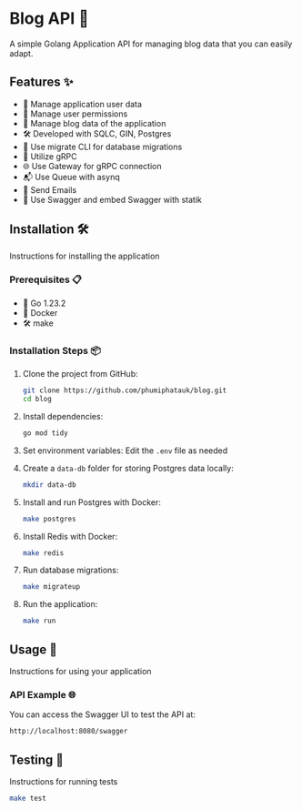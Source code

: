 # Blog API 📝

A simple Golang Application API for managing blog data that you can easily adapt.

## Features ✨

- 👥 Manage application user data
- 🔐 Manage user permissions
- 📝 Manage blog data of the application
- 🛠️ Developed with SQLC, GIN, Postgres
- 🚀 Use migrate CLI for database migrations
- 📡 Utilize gRPC
- 🌐 Use Gateway for gRPC connection
- 📬 Use Queue with asynq
- 📧 Send Emails
- 📜 Use Swagger and embed Swagger with statik

## Installation 🛠️

Instructions for installing the application

### Prerequisites 📋

- 🐹 Go 1.23.2
- 🐳 Docker
- 🛠️ make

### Installation Steps 📦

1. Clone the project from GitHub:
    ```sh
    git clone https://github.com/phumiphatauk/blog.git
    cd blog
    ```

2. Install dependencies:
    ```sh
    go mod tidy
    ```

3. Set environment variables:
    Edit the `.env` file as needed

4. Create a `data-db` folder for storing Postgres data locally:
    ```sh
    mkdir data-db
    ```

5. Install and run Postgres with Docker:
    ```sh
    make postgres
    ```

6. Install Redis with Docker:
    ```sh
    make redis
    ```

7. Run database migrations:
    ```sh
    make migrateup
    ```

8. Run the application:
    ```sh
    make run
    ```

## Usage 🚀

Instructions for using your application

### API Example 🌐

You can access the Swagger UI to test the API at:
```sh
http://localhost:8080/swagger
```

## Testing 🧪

Instructions for running tests

```sh
make test
```